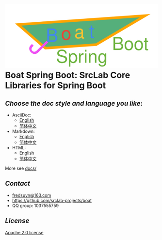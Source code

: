 # ![Boat Spring Boot](logo.svg) Boat Spring Boot: SrcLab Core Libraries for Spring Boot

## _Choose the doc style and language you like_:

- AsciiDoc:
  * [English](docs/README_en.adoc)
  * [简体中文](docs/README_zh.adoc)
- Markdown:
  * [English](docs/README_en.md)
  * [简体中文](docs/README_zh.md)
- HTML:
  * [English](docs/README_en.html)
  * [简体中文](docs/README_zh.html)

More see [docs/](docs/)

## _Contact_

* fredsuvn@163.com
* https://github.com/srclab-projects/boat
* QQ group: 1037555759

## _License_

[Apache 2.0 license][license]

[license]: https://www.apache.org/licenses/LICENSE-2.0.html